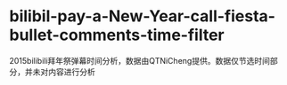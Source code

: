 # bilibil-pay-a-New-Year-call-fiesta-bullet-comments-time-filter
2015bilibili拜年祭弹幕时间分析，数据由QTNiCheng提供。数据仅节选时间部分，并未对内容进行分析

